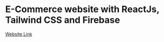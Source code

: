 # E-Commerce website with ReactJs, Tailwind CSS and Firebase

[Website Link](https://e-commerce-597b0.web.app)

